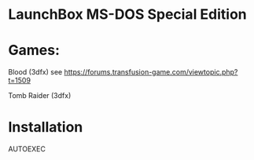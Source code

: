 # LaunchBox MS-DOS Special Edition

# Games:

Blood (3dfx)
see https://forums.transfusion-game.com/viewtopic.php?t=1509

Tomb Raider (3dfx)

# Installation
AUTOEXEC
